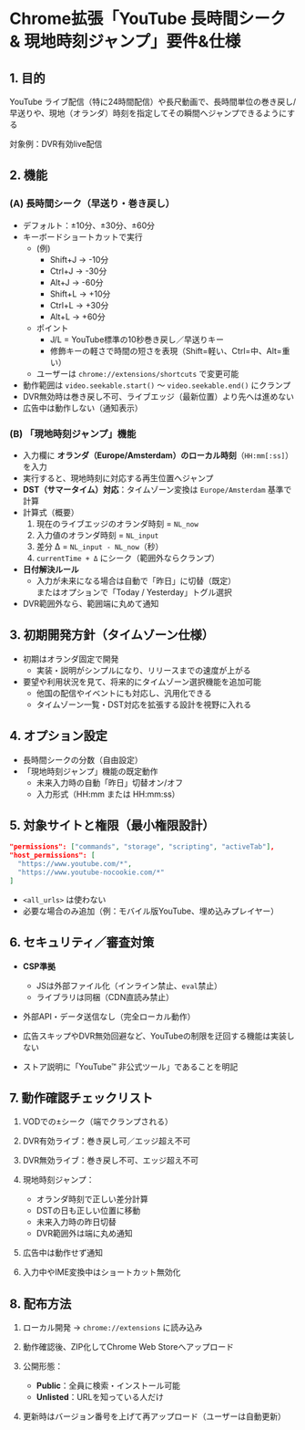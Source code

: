 # Chrome拡張「YouTube 長時間シーク & 現地時刻ジャンプ」要件&仕様

## 1. 目的
YouTube ライブ配信（特に24時間配信）や長尺動画で、長時間単位の巻き戻し/早送りや、現地（オランダ）時刻を指定してその瞬間へジャンプできるようにする

対象例：DVR有効live配信


## 2. 機能

### (A) 長時間シーク（早送り・巻き戻し）
- デフォルト：±10分、±30分、±60分
- キーボードショートカットで実行
  - (例)
    - Shift+J → -10分
    - Ctrl+J → -30分
    - Alt+J → -60分
    - Shift+L → +10分
    - Ctrl+L → +30分
    - Alt+L → +60分
  - ポイント
    - J/L = YouTube標準の10秒巻き戻し／早送りキー
    - 修飾キーの軽さで時間の短さを表現（Shift=軽い、Ctrl=中、Alt=重い）
  - ユーザーは `chrome://extensions/shortcuts` で変更可能
- 動作範囲は `video.seekable.start()` ～ `video.seekable.end()` にクランプ
- DVR無効時は巻き戻し不可、ライブエッジ（最新位置）より先へは進めない
- 広告中は動作しない（通知表示）



### (B) 「現地時刻ジャンプ」機能
- 入力欄に **オランダ（Europe/Amsterdam）のローカル時刻**（`HH:mm[:ss]`）を入力
- 実行すると、現地時刻に対応する再生位置へジャンプ
- **DST（サマータイム）対応**：タイムゾーン変換は `Europe/Amsterdam` 基準で計算
- 計算式（概要）
  1. 現在のライブエッジのオランダ時刻 = `NL_now`
  2. 入力値のオランダ時刻 = `NL_input`
  3. 差分 Δ = `NL_input - NL_now`（秒）
  4. `currentTime + Δ` にシーク（範囲外ならクランプ）
- **日付解決ルール**
  - 入力が未来になる場合は自動で「昨日」に切替（既定）  
    またはオプションで「Today / Yesterday」トグル選択
- DVR範囲外なら、範囲端に丸めて通知


## 3. 初期開発方針（タイムゾーン仕様）
- 初期はオランダ固定で開発
  - 実装・説明がシンプルになり、リリースまでの速度が上がる
- 要望や利用状況を見て、将来的にタイムゾーン選択機能を追加可能
  - 他国の配信やイベントにも対応し、汎用化できる
  - タイムゾーン一覧・DST対応を拡張する設計を視野に入れる


## 4. オプション設定
- 長時間シークの分数（自由設定）
- 「現地時刻ジャンプ」機能の既定動作
  - 未来入力時の自動「昨日」切替オン/オフ
  - 入力形式（HH:mm または HH:mm:ss）


## 5. 対象サイトと権限（最小権限設計）
```json
"permissions": ["commands", "storage", "scripting", "activeTab"],
"host_permissions": [
  "https://www.youtube.com/*",
  "https://www.youtube-nocookie.com/*"
]
```

* `<all_urls>` は使わない
* 必要な場合のみ追加（例：モバイル版YouTube、埋め込みプレイヤー）


## 6. セキュリティ／審査対策

* **CSP準拠**

  * JSは外部ファイル化（インライン禁止、`eval`禁止）
  * ライブラリは同梱（CDN直読み禁止）
* 外部API・データ送信なし（完全ローカル動作）
* 広告スキップやDVR無効回避など、YouTubeの制限を迂回する機能は実装しない
* ストア説明に「YouTube™ 非公式ツール」であることを明記


## 7. 動作確認チェックリスト

1. VODでの±シーク（端でクランプされる）
2. DVR有効ライブ：巻き戻し可／エッジ超え不可
3. DVR無効ライブ：巻き戻し不可、エッジ超え不可
4. 現地時刻ジャンプ：

   * オランダ時刻で正しい差分計算
   * DSTの日も正しい位置に移動
   * 未来入力時の昨日切替
   * DVR範囲外は端に丸め通知
5. 広告中は動作せず通知
6. 入力中やIME変換中はショートカット無効化


## 8. 配布方法

1. ローカル開発 → `chrome://extensions` に読み込み
2. 動作確認後、ZIP化してChrome Web Storeへアップロード
3. 公開形態：

   * **Public**：全員に検索・インストール可能
   * **Unlisted**：URLを知っている人だけ
4. 更新時はバージョン番号を上げて再アップロード（ユーザーは自動更新）

